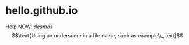 # hello.github.io
Help NOW! $desmos$
$$\text{Using an underscore in a file name, such as example\\_.text}$$
